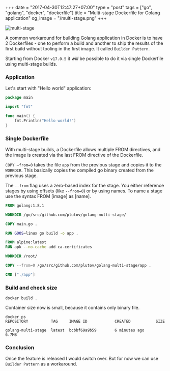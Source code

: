 +++
date = "2017-04-30T12:47:27+07:00"
type = "post"
tags = ["go", "golang", "docker", "dockerfile"]
title = "Multi-stage Dockerfile for Golang application"
og_image = "/multi-stage.png"
+++

![multi-stage](/multi-stage.png)

A common workaround for building Golang application in Docker is to have 2 Dockerfiles - one to perform a build and another to ship the results of the first build without  tooling in the first image. It called `Builder Pattern`.

Starting from Docker `v17.0.5` it *will* be possible to do it via single Dockerfile using multi-stage builds.

### Application

Let's start with "Hello world" application:

```go
package main

import "fmt"

func main() {
	fmt.Println("Hello world!")
}
```

### Single Dockerfile

With multi-stage builds, a Dockerfile allows multiple FROM directives, and the image is created via the last FROM directive of the Dockerfile.

`COPY –from=0` takes the file `app` from the previous stage and copies it to the `WORKDIR`. This basically copies the compiled go binary created from the previous stage.

The `--from` flag uses a zero-based index for the stage. You either reference stages by using offsets (like `--from=0`) or by using names. To name a stage use the syntax FROM [image] as [name].

```Dockerfile
FROM golang:1.8.1

WORKDIR /go/src/github.com/plutov/golang-multi-stage/

COPY main.go .

RUN GOOS=linux go build -o app .

FROM alpine:latest
RUN apk --no-cache add ca-certificates

WORKDIR /root/

COPY --from=0 /go/src/github.com/plutov/golang-multi-stage/app .

CMD ["./app"]
```

### Build and check size

```
docker build .
```

Container size now is small, because it contains only binary file.
```
docker ps
REPOSITORY          TAG     IMAGE ID            CREATED           SIZE

golang-multi-stage  latest  bcbbf69a9b59        6 minutes ago     6.7MB
```

### Conclusion

Once the feature is released I would switch over. But for now we can use `Builder Pattern` as a workaround.

